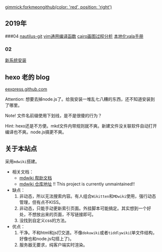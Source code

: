 [gimmick:forkmeongithub(color: 'red', position: 'right')](https://github.com/eexpress/wiki)

## 2019年

###04
[nautilus-git]()
[vim通用编译函数](blog/2019-04-02-vim动态执行编译.md)
[cairo画图过程分析](blog/2019-04-01-cairo画图过程分析.md)
[本地化vala手册](blog/2019-04-02-本地化vala手册.md)
### 02
[新系统安装](blog/2019-02-13-新系统安装.md)

## hexo 老的 blog
[eexpress.github.com](https://eexpress.github.io)

Attention: 想要去掉node.js了。给我安装一堆乱七八糟的东西，还不知道安装到了哪里。

Note! 文件名前缀使用下划线，是不是很傻的行为？

Hint: hexo还是不方便。mkd文件内带规则就不爽。新建文件没关联软件自动打开编译也不爽。node.js搞更不爽。

## 关于本站点

采用`mdwiki`搭建。

- 相关文档：
	- [mdwiki 帮助文档](https://dynalon.github.io/mdwiki/#!tutorials/github.md)
	- [mdwiki 仓库地址](https://github.com/Dynalon/mdwiki/) !! This project is currently unmaintained!!
- 缺点：
	1. 非动态，所以无法搜索内容。有人组合`Wikitten`和`MDwiki`使用，强行动态管理，但有点不KISS。
	1. 非动态，只能手动更新索引页面。外挂脚本可能搞定。其实想到一个好处，不想放出来的页面，不写链接即可。
	1. 没找到自定义css的方法。
- 优点：
	1. 干净。不和html和js打交道。不像`dokuwiki`或者`tiddlywiki`(单文件结构，好像也和node.js勾搭上了)。
	1. 服务器无要求，纯客户端实时渲染。
